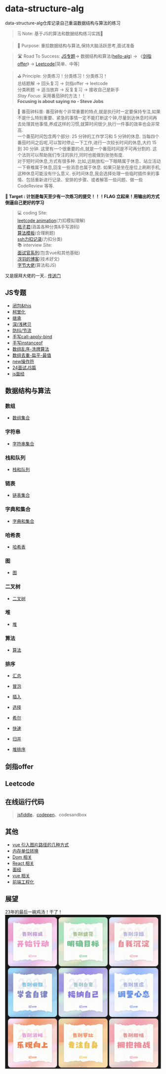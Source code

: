 # data-structure-alg
data-structure-alg仓库记录自己重温数据结构与算法的练习

> 🗒️ Note: 基于JS的算法和数据结构练习实践🏃

> 🚀 Purpose: 重拾数据结构与算法,保持大脑活跃思考,面试准备

> 🛣️ Road To Success: [JS专题](https://www.conardli.top/docs/JavaScript/)-> 数据结构和算法([hello-alg](https://www.hello-algo.com/chapter_data_structure/classification_of_data_structure/)) -> 《[剑指offer](https://doocs.github.io/leetcode/#/lcof/README)》 -> [Leetcode](https://doocs.github.io/leetcode/#/solution/README)[简单、中等] 

> ⛳ Principle: 分类练习！分类练习！分类练习！<br>
总结题解 -> 回头复习 -> 剑指offer -> leetcode <br>
分类刷题 -> 适当放弃 -> 反复复习 -> 接收自己是新手 <br>
*Stay Focus*: 采用番茄钟的方法！！<br>
**Focusing is about saying no - Steve Jobs**

> 🍅 番茄钟科普: 番茄钟有个非常重要的特点,就是执行时一定要保持专注,如果不是什么特别重要、紧急的事情一定不能打断这个钟,尽量到达休息时间再去处理其他事情,养成这样的习惯,就算时间很少,执行一件事的效率也会非常高. <br>一个番茄时间包含两个部分: 25 分钟的工作学习和 5 分钟的休息. 当每四个番茄时间之后呢,可以暂时停止一下工作,进行一次较长时间的休息,大约 15 到 30 分钟. 这里有一个很重要的点,就是一个番茄时间是不可再分割的. 这个法则可以帮助我们专注的执行,同时也能做到张弛有度. 
<br>对于短时间休息,方式有很多种. 比如,远眺放松一下眼睛属于休息、站立活动一下脊椎属于休息,回复一些消息也属于休息. 如果只是坐在座位上刷刷手机,这种休息可能没有什么意义. 长时间休息,我会选择处理一些临时插件来的事情、包括重新进行记录、安排的步骤、或者解答一些问题、做一些 CodeReview 等等. 


**🎯 Target : 计划是每天至少有一次练习的提交！！！FLAG 立起来！用输出的方式倒逼自己更好的学习**

> 💻 coding Site: 
<br> [leetcode animation](https://github.com/TonyZhang1993/LeetCodeAnimation/tree/master)(力扣模拟理解)
<br> [瓶子君](https://github.com/TonyZhang1993/JavaScript-Algorithms/tree/master)(涵盖各种分类&手写源码)
<br> [算法模板](https://github.com/TonyZhang1993/algorithm-pattern/tree/master)(合理刷题)
<br> [ssh力扣记录](https://github.com/sl1673495/leetcode-javascript/issues)(力扣分类)
<br> 📚 interview Site:
<br> [面试官系列](https://vue3js.cn/interview/)(包含vue和其他基础)
<br> [冴羽的博客](https://github.com/mqyqingfeng/Blog)(技术好文)
<br> [字节大佬](https://www.conardli.top/docs/JavaScript/)(算法和JS)

又是膜拜大佬的一天..
[传送门](https://docs.qq.com/doc/DYWlaZFVmdG5veGpQ)


## JS专题
- [闭包&this](./js/闭包-this理解.md)
- [柯里化](./js/函数柯里化.md)
- [继承](./js/继承.md)
- [深/浅拷贝](./js/浅拷贝-深拷贝.md)
- [防抖/节流](./js/手写防抖-节流.md)
- [手写call-apply-bind](./js/手写call-apply-bind.md)
- [手写instanceof](./js/手写instanceof.md)
- [数组乱序-洗牌算法](./js/数组乱序-洗牌算法.md)
- [数组去重-扁平-最值](./js/数组去重-扁平-最值.md)
- [new操作符](./js/new操作符.md)
- [24面试JS篇](./js/24面试JS篇.md)
- [js面经](./js/js面经.md)

## 数据结构与算法

### 数组
- [数组集合](./dataStructure/数组.md)

### 字符串
- [字符串集合](./dataStructure/字符串.md)

### 栈和队列
- [栈和队列](./dataStructure/栈和队列.md)

### 链表
- [链表集合](./dataStructure/链表.md)

### 字典和集合
- [字典和集合](./dataStructure/字典和集合.md)

### 哈希表
- [哈希表](./dataStructure/哈希表.md)

### 图
- [图](./dataStructure/图.md)

### 二叉树
- [二叉树](./dataStructure/二叉树.md)

### 堆
- [堆](./dataStructure/堆.md)

### 算法
- [算法](./algorithm/算法.md)

### 排序
- [汇总](./algorithm/排序/README.md)

- [冒泡](./algorithm/排序/冒泡排序.md)
- [插入](./algorithm/排序/插入排序.md)
- [选择](./algorithm/排序/选择排序.md)
- [希尔](./algorithm/排序/希尔排序.md)
- [快速](./algorithm/排序/快速排序.md)
- [归并](./algorithm/排序/归并排序.md)
- [堆排序](./algorithm/排序/堆排序.md)

## 剑指offer

## Leetcode

## 在线运行代码
>  [jsfiddle](https://jsfiddle.net/uh60bgp3/)、[codepen](https://codepen.io/stephanZhang/pen/NWomyEQ?editors=1111)、codesandbox

## 其他
- [vue 引入图片路径的几种方式](https://blog.csdn.net/weixin_45768768/article/details/122199323)
- [内存单位转换](./js/内存单位转换.md)
- [Dom 相关](./dom/index.md)
- [React 相关](./react/index.md)
- [面经](./面经/index.md)
- [vue 相关](./vue/index.md)
- [前端工程化](./工程化/index.md)

## 展望

23年的最后一碗鸡汤！干了！
![Alt text](./images/人民日报.png)